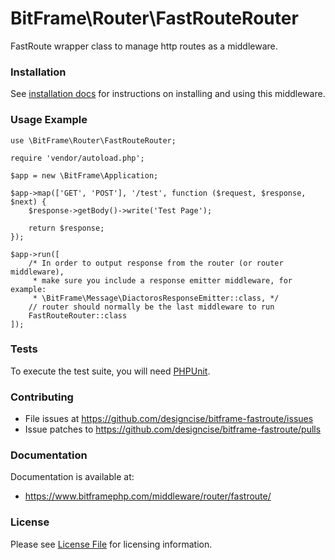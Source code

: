 # BitFrame\Router\FastRouteRouter

FastRoute wrapper class to manage http routes as a middleware.

### Installation

See [installation docs](https://www.bitframephp.com/middleware/router/fastroute) for instructions on installing and using this middleware.

### Usage Example

```
use \BitFrame\Router\FastRouteRouter;

require 'vendor/autoload.php';

$app = new \BitFrame\Application;

$app->map(['GET', 'POST'], '/test', function ($request, $response, $next) {
    $response->getBody()->write('Test Page');
    
    return $response;
});

$app->run([
    /* In order to output response from the router (or router middleware), 
     * make sure you include a response emitter middleware, for example:
     * \BitFrame\Message\DiactorosResponseEmitter::class, */
    // router should normally be the last middleware to run
    FastRouteRouter::class
]);
```

### Tests

To execute the test suite, you will need [PHPUnit](https://phpunit.de/).

### Contributing

* File issues at https://github.com/designcise/bitframe-fastroute/issues
* Issue patches to https://github.com/designcise/bitframe-fastroute/pulls

### Documentation

Documentation is available at:

* https://www.bitframephp.com/middleware/router/fastroute/

### License

Please see [License File](LICENSE.md) for licensing information.
